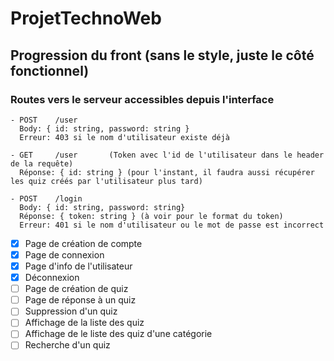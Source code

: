 # ProjetTechnoWeb


## Progression du front (sans le style, juste le côté fonctionnel)

### Routes vers le serveur accessibles depuis l'interface
```
- POST    /user
  Body: { id: string, password: string }
  Erreur: 403 si le nom d'utilisateur existe déjà

- GET     /user       (Token avec l'id de l'utilisateur dans le header de la requête)
  Réponse: { id: string } (pour l'instant, il faudra aussi récupérer les quiz créés par l'utilisateur plus tard)

- POST    /login
  Body: { id: string, password: string}
  Réponse: { token: string } (à voir pour le format du token)
  Erreur: 401 si le nom d'utilisateur ou le mot de passe est incorrect

```
- [x] Page de création de compte
- [x] Page de connexion
- [x] Page d'info de l'utilisateur
- [x] Déconnexion
- [ ] Page de création de quiz
- [ ] Page de réponse à un quiz
- [ ] Suppression d'un quiz
- [ ] Affichage de la liste des quiz
- [ ] Affichage de le liste des quiz d'une catégorie
- [ ] Recherche d'un quiz
